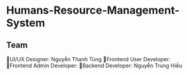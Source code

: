 # Humans-Resource-Management-System
## Team
UI/UX Designer: Nguyễn Thanh Tùng
Frontend User Developer:
Frontend Admin Developer:
Backend Developer: Nguyễn Trung Hiếu
